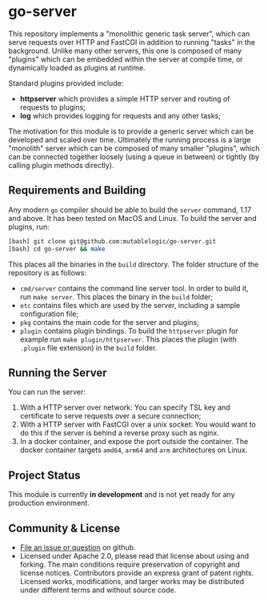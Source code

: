 # go-server

This repository implements a "monolithic generic task server", which can serve
requests over HTTP and FastCGI in addition to running "tasks" in the background.
Unlike many other servers, this one is composed of many "plugins" which can be
embedded within the server at compile time, or dynamically loaded as plugins
at runtime.

Standard plugins provided include:

  * __httpserver__ which provides a simple HTTP server and
    routing of requests to plugins;
  * __log__ which provides logging for requests and any other
    tasks;

The motivation for this module is to provide a generic server which
can be developed and scaled over time. Ultimately the running process
is a large "monolith" server which can be composed of many smaller 
"plugins", which can be connected together loosely (using a queue in between)
or tightly (by calling plugin methods directly).

## Requirements and Building

Any modern `go` compiler should be able to build the `server` command,
1.17 and above. It has been tested on MacOS and Linux. To build the server
and plugins, run:

```bash
[bash] git clone git@github.com:mutablelogic/go-server.git
[bash] cd go-server && make
```

This places all the binaries in the `build` directory. The folder structure
of the repository is as follows:

  * `cmd/server` contains the command line server tool. In order to build it,
    run `make server`. This places the binary in the `build` folder;
  * `etc` contains files which are used by the server, including a sample
    configuration file;
  * `pkg` contains the main code for the server and plugins;
  * `plugin` contains plugin bindings. To build the `httpserver` plugin for
    example run `make plugin/httpserver`. This places the plugin (with `.plugin` 
    file extension) in the `build` folder.

## Running the Server

You can run the server:

  1. With a HTTP server over network: You can specify TSL key and certificate
    to serve requests over a secure connection;
  2. With a HTTP server with FastCGI over a unix socket: You would want to do
    this if the server is behind a reverse proxy such as nginx.
  3. In a docker container, and expose the port outside the container. The docker
     container targets `amd64`, `arm64` and `arm` architectures on Linux.

## Project Status

This module is currently __in development__ and is not yet ready for any production environment.

## Community & License

  * [File an issue or question](http://github.com/mutablelogic/go-server/issues) on github.
  * Licensed under Apache 2.0, please read that license about using and forking. The main conditions require preservation of copyright and license notices. Contributors provide an express grant of patent rights. Licensed works, modifications, and larger works may be distributed under different terms and without source code.